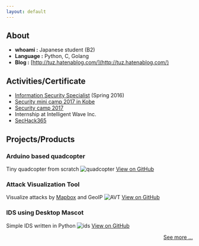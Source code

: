 ```yaml
---
layout: default
---
```


## About
- **whoami :**  Japanese student (B2)
- **Language :**  Python, C, Golang
- **Blog :**  [http://tuz.hatenablog.com/](http://tuz.hatenablog.com/)


## Activities/Certificate
- [Information Security Specialist](https://www.jitec.ipa.go.jp/1_11seido/sc_28.html) (Spring 2016)
- [Security mini camp 2017 in Kobe](http://www.security-camp.org/minicamp/kobe2017.html)
- [Security camp 2017](https://www.ipa.go.jp/jinzai/camp/2017/zenkoku2017.html)
- Internship at Intelligent Wave Inc.
- [SecHack365](https://sechack365.nict.go.jp/)

## Projects/Products
### Arduino based quadcopter
Tiny quadcopter from scratch
![quadcopter](http://tuz358.github.io/img/quadcopter.png)
[View on GitHub](http://github.com/tuz358/quadcopter_mk-I/)

### Attack Visualization Tool
Visualize attacks by [Mapbox](https://www.mapbox.com) and GeoIP
![AVT](http://tuz358.github.io/img/avt.gif)
[View on GitHub](http://github.com/tuz358/Attack-Visualization-Tool)

### IDS using Desktop Mascot
Simple IDS written in Python
![ids](http://tuz358.github.io/img/ids.gif)
[View on GitHub](http://github.com/tuz358/IDS-Desktop-Mascot/)
<div align="right">
  <a href="http://tuz358.github.io/projects">See more ...</a>
</div>

<!--
### Simple Ping Tool
Android application for sending Ping packets
![MainScreen](http://tuz358.github.io/img/simple-ping-tool.png) ![HistoryScreen](http://tuz358.github.io/img/simple-ping-tool2.png)
[View on GitHub](http://github.com/tuz358/Simple-Ping-Tool/)

## Contacts
**email:** contact.kantamori[at]gmail.com
**Twitter:** [@tuz358](http://twitter.com/tuz358)
**GitHub:** [@tuz358](http://github.com/tuz358/)


## Welcome to GitHub Pages

You can use the [editor on GitHub](https://github.com/tuz358/tuz358.github.io/edit/master/index.md) to maintain and preview the content for your website in Markdown files.

Whenever you commit to this repository, GitHub Pages will run [Jekyll](https://jekyllrb.com/) to rebuild the pages in your site, from the content in your Markdown files.

### Markdown

Markdown is a lightweight and easy-to-use syntax for styling your writing. It includes conventions for

```markdown
Syntax highlighted code block

# Header 1
## Header 2
### Header 3

- Bulleted
- List

1. Numbered
2. List

**Bold** and _Italic_ and `Code` text

[Link](url) and ![Image](src)
```

For more details see [GitHub Flavored Markdown](https://guides.github.com/features/mastering-markdown/).

### Jekyll Themes

Your Pages site will use the layout and styles from the Jekyll theme you have selected in your [repository settings](https://github.com/tuz358/tuz358.github.io/settings). The name of this theme is saved in the Jekyll `_config.yml` configuration file.

### Support or Contact

Having trouble with Pages? Check out our [documentation](https://help.github.com/categories/github-pages-basics/) or [contact support](https://github.com/contact) and we’ll help you sort it out.
-->

